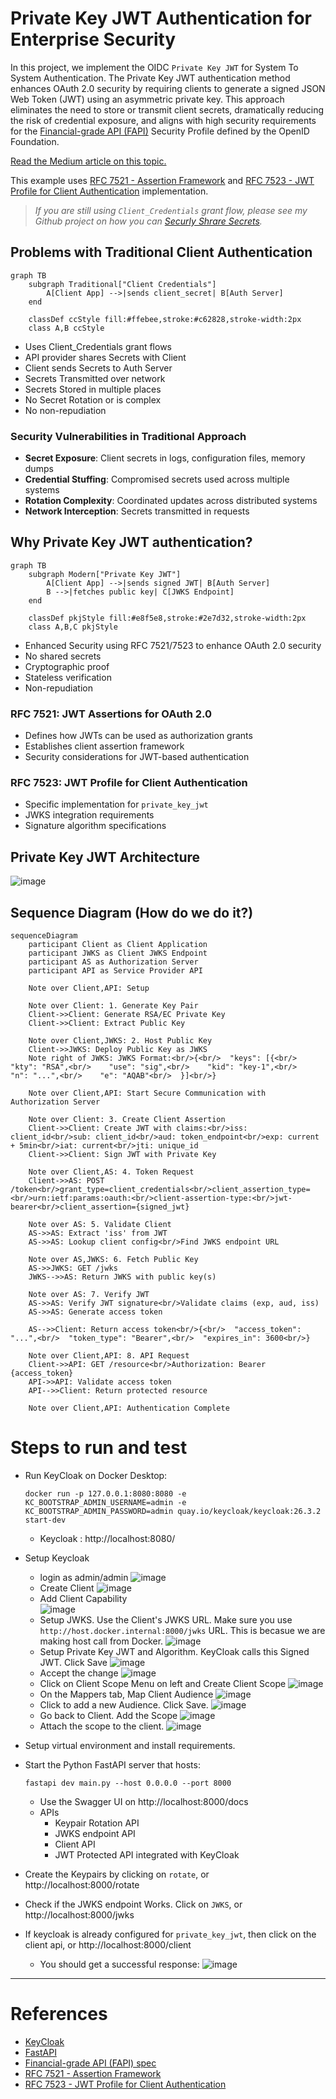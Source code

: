 # Private Key JWT Authentication for Enterprise Security

In this project, we implement the OIDC `Private Key JWT` for System To System Authentication.  The Private Key JWT authentication method enhances OAuth 2.0 security by requiring clients to generate a signed JSON Web Token (JWT) using an asymmetric private key.  This approach eliminates the need to store or transmit client secrets, dramatically reducing the risk of credential exposure, and aligns with high security requirements for the [Financial-grade API (FAPI)](https://openid.net/specs/fapi-security-profile-2_0-final.html) Security Profile defined by the OpenID Foundation.

[Read the Medium article on this topic.](https://medium.com/@smislam_53676/level-up-your-api-security-with-private-key-jwt-75f12297b605)

This example uses [RFC 7521 - Assertion Framework](https://www.rfc-editor.org/rfc/rfc7521.html) and [RFC 7523 - JWT Profile for Client Authentication](https://www.rfc-editor.org/rfc/rfc7523.html) implementation.

> *If you are still using `Client_Credentials` grant flow, please see my Github project on how you can [Securly Shrare Secrets](https://github.com/smislam/securely-share-secrets).*

## Problems with Traditional Client Authentication

```mermaid
graph TB
    subgraph Traditional["Client Credentials"]
        A[Client App] -->|sends client_secret| B[Auth Server]
    end

    classDef ccStyle fill:#ffebee,stroke:#c62828,stroke-width:2px    
    class A,B ccStyle
``` 
- Uses Client_Credentials grant flows
- API provider shares Secrets with Client
- Client sends Secrets to Auth Server
- Secrets Transmitted over network
- Secrets Stored in multiple places
- No Secret Rotation or is complex
- No non-repudiation

### Security Vulnerabilities in Traditional Approach
- **Secret Exposure**: Client secrets in logs, configuration files, memory dumps
- **Credential Stuffing**: Compromised secrets used across multiple systems  
- **Rotation Complexity**: Coordinated updates across distributed systems
- **Network Interception**: Secrets transmitted in requests


## Why Private Key JWT authentication?

```mermaid
graph TB
    subgraph Modern["Private Key JWT"]
        A[Client App] -->|sends signed JWT| B[Auth Server]
        B -->|fetches public key| C[JWKS Endpoint]
    end
    
    classDef pkjStyle fill:#e8f5e8,stroke:#2e7d32,stroke-width:2px
    class A,B,C pkjStyle
```

- Enhanced Security using RFC 7521/7523 to enhance OAuth 2.0 security
- No shared secrets
- Cryptographic proof
- Stateless verification
- Non-repudiation

### RFC 7521: JWT Assertions for OAuth 2.0
- Defines how JWTs can be used as authorization grants
- Establishes client assertion framework
- Security considerations for JWT-based authentication

### RFC 7523: JWT Profile for Client Authentication  
- Specific implementation for `private_key_jwt`
- JWKS integration requirements
- Signature algorithm specifications

## Private Key JWT Architecture
![image](pkj-architecture.png "Private Key JWT Architecture")


## Sequence Diagram (How do we do it?) 

```mermaid
sequenceDiagram
    participant Client as Client Application
    participant JWKS as Client JWKS Endpoint
    participant AS as Authorization Server
    participant API as Service Provider API

    Note over Client,API: Setup

    Note over Client: 1. Generate Key Pair
    Client->>Client: Generate RSA/EC Private Key
    Client->>Client: Extract Public Key
    
    Note over Client,JWKS: 2. Host Public Key
    Client->>JWKS: Deploy Public Key as JWKS
    Note right of JWKS: JWKS Format:<br/>{<br/>  "keys": [{<br/>    "kty": "RSA",<br/>    "use": "sig",<br/>    "kid": "key-1",<br/>    "n": "...",<br/>    "e": "AQAB"<br/>  }]<br/>}

    Note over Client,API: Start Secure Communication with Authorization Server

    Note over Client: 3. Create Client Assertion
    Client->>Client: Create JWT with claims:<br/>iss: client_id<br/>sub: client_id<br/>aud: token_endpoint<br/>exp: current + 5min<br/>iat: current<br/>jti: unique_id
    Client->>Client: Sign JWT with Private Key

    Note over Client,AS: 4. Token Request
    Client->>AS: POST /token<br/>grant_type=client_credentials<br/>client_assertion_type=<br/>urn:ietf:params:oauth:<br/>client-assertion-type:<br/>jwt-bearer<br/>client_assertion={signed_jwt}

    Note over AS: 5. Validate Client
    AS->>AS: Extract 'iss' from JWT
    AS->>AS: Lookup client config<br/>Find JWKS endpoint URL

    Note over AS,JWKS: 6. Fetch Public Key
    AS->>JWKS: GET /jwks
    JWKS-->>AS: Return JWKS with public key(s)

    Note over AS: 7. Verify JWT
    AS->>AS: Verify JWT signature<br/>Validate claims (exp, aud, iss)
    AS->>AS: Generate access token

    AS-->>Client: Return access token<br/>{<br/>  "access_token": "...",<br/>  "token_type": "Bearer",<br/>  "expires_in": 3600<br/>}

    Note over Client,API: 8. API Request
    Client->>API: GET /resource<br/>Authorization: Bearer {access_token}
    API->>API: Validate access token
    API-->>Client: Return protected resource

    Note over Client,API: Authentication Complete
```

# Steps to run and test
 * Run KeyCloak on Docker Desktop:
 
     `docker run -p 127.0.0.1:8080:8080 -e KC_BOOTSTRAP_ADMIN_USERNAME=admin -e KC_BOOTSTRAP_ADMIN_PASSWORD=admin quay.io/keycloak/keycloak:26.3.2 start-dev`
     * Keycloak : http://localhost:8080/
* Setup Keycloak
    * login as admin/admin
    ![image](keycloak-login.png "Login")
    * Create Client
    ![image](create-client.png "Create Client")
    * Add Client Capability    
    ![image](client-capability.png "Create Client")
    * Setup JWKS.  Use the Client's JWKS URL.  Make sure you use `http://host.docker.internal:8000/jwks` URL.  This is becasue we are making host call from Docker.
    ![image](client-jwks-setup.png "Setup JWKS")
    * Setup Private Key JWT and Algorithm.  KeyCloak calls this Signed JWT.  Click Save
    ![image](client-signed-jwt-alg.png "Setup Signed JWT")
    * Accept the change
    ![image](accept-client-jwt.png "Accept Client change")
    * Click on Client Scope Menu on left and Create Client Scope
    ![image](create-client-scope.png "Create Client Scope")
    * On the Mappers tab, Map Client Audience
    ![image](create-audience-mapper.png "Audience Mapper")
    * Click to add a new Audience.  Click Save.
    ![image](client_audience-setup.png "Create Audience")
    * Go back to Client.  Add the Scope
    ![image](add-client-scope-button.png "add Scope")
    * Attach the scope to the client.
    ![image](client_audience-add.png "Attach Scope to Client")    

* Setup virtual environment and install requirements.
* Start the Python FastAPI server that hosts:

    `fastapi dev main.py --host 0.0.0.0 --port 8000`
    * Use the Swagger UI on http://localhost:8000/docs
    * APIs 
        * Keypair Rotation API
        * JWKS endpoint API
        * Client API
        * JWT Protected API integrated with KeyCloak
* Create the Keypairs by clicking on `rotate`, or http://localhost:8000/rotate
* Check if the JWKS endpoint Works. Click on `JWKS`, or http://localhost:8000/jwks
* If keycloak is already configured for `private_key_jwt`, then click on the client api, or http://localhost:8000/client
    * You should get a successful response:
    ![image](success.png "Private Key JWT Complete") 
---

# References
- [KeyCloak](https://www.keycloak.org/)
- [FastAPI](https://fastapi.tiangolo.com/)
- [Financial-grade API (FAPI) spec](https://openid.net/specs/fapi-security-profile-2_0-final.html)
- [RFC 7521 - Assertion Framework](https://www.rfc-editor.org/rfc/rfc7521.html)
- [RFC 7523 - JWT Profile for Client Authentication](https://www.rfc-editor.org/rfc/rfc7523.html)